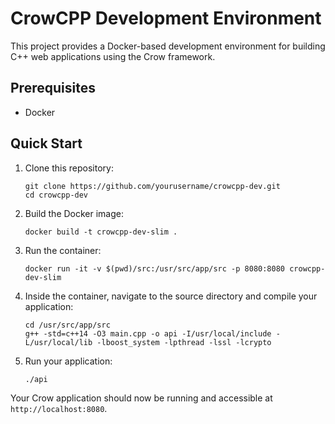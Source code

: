 # CrowCPP Development Environment

This project provides a Docker-based development environment for building C++ web applications using the Crow framework.

## Prerequisites

- Docker

## Quick Start

1. Clone this repository:
   ```
   git clone https://github.com/yourusername/crowcpp-dev.git
   cd crowcpp-dev
   ```

2. Build the Docker image:
   ```
   docker build -t crowcpp-dev-slim .
   ```

3. Run the container:
   ```
   docker run -it -v $(pwd)/src:/usr/src/app/src -p 8080:8080 crowcpp-dev-slim
   ```

4. Inside the container, navigate to the source directory and compile your application:
   ```
   cd /usr/src/app/src
   g++ -std=c++14 -O3 main.cpp -o api -I/usr/local/include -L/usr/local/lib -lboost_system -lpthread -lssl -lcrypto
   ```

5. Run your application:
   ```
   ./api
   ```

Your Crow application should now be running and accessible at `http://localhost:8080`.